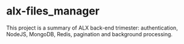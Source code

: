 # alx-files_manager
This project is a summary of ALX back-end trimester: authentication, NodeJS, MongoDB, Redis, pagination and background processing.
